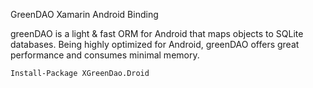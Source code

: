 GreenDAO Xamarin Android Binding

greenDAO is a light & fast ORM for Android that maps objects to SQLite databases. Being highly optimized for Android, greenDAO offers great performance and consumes minimal memory.

```
Install-Package XGreenDao.Droid
```
